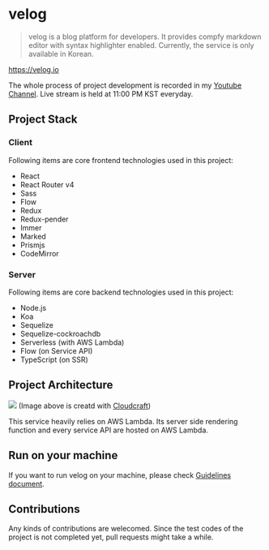 # velog

> velog is a blog platform for developers. It provides compfy markdown editor with syntax highlighter enabled. Currently, the service is only available in Korean.

https://velog.io

The whole process of project development is recorded in my [Youtube Channel](https://www.youtube.com/watch?v=WEC6ATuP9Vo&list=PL9FpF_z-xR_FEhguHXMOvCErayV2Huezy&ab_channel=MinjunKim). Live stream is held at 11:00 PM KST everyday.

## Project Stack

### Client

Following items are core frontend technologies used in this project:

- React
- React Router v4
- Sass
- Flow
- Redux
- Redux-pender
- Immer
- Marked
- Prismjs
- CodeMirror

### Server

Following items are core backend technologies used in this project:

- Node.js
- Koa
- Sequelize
- Sequelize-cockroachdb
- Serverless (with AWS Lambda)
- Flow (on Service API)
- TypeScript (on SSR)

## Project Architecture

![](https://i.imgur.com/wkdqu2r.png)
(Image above is creatd with [Cloudcraft](https://cloudcraft.co/view/00817b35-3c91-4435-be19-8757825e8c5f?key=5UWE37gAvfR4Yfe5THMV9g))

This service heavily relies on AWS Lambda. Its server side rendering function and every service API are hosted on AWS Lambda.

## Run on your machine

If you want to run velog on your machine, please check [Guidelines document](GUIDELINES.md).

## Contributions

Any kinds of contributions are welecomed. Since the test codes of the project is not completed yet, pull requests might take a while.
